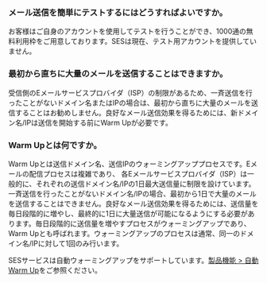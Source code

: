 [](id:que1) 
### メール送信を簡単にテストするにはどうすればよいですか。
お客様はご自身のアカウントを使用してテストを行うことができ、1000通の無料利用枠をご用意しております。SESは現在、テスト用アカウントを提供していません。

[](id:que5) 
### 最初から直ちに大量のメールを送信することはできますか。
受信側のEメールサービスプロバイダ（ISP）の制限があるため、一斉送信を行ったことがないドメイン名またはIPの場合は、最初から直ちに大量のメールを送信することはお勧めしません。良好なメール送信効果を得るためには、新ドメイン名/IPは送信を開始する前にWarm Upが必要です。

[](id:que6) 
### Warm Upとは何ですか。
Warm Upとは送信ドメイン名、送信IPのウォーミングアッププロセスです。Eメールの配信プロセスは複雑であり、 各Eメールサービスプロバイダ（ISP）は一般的に、それぞれの送信ドメイン名/IPの1日最大送信量に制限を設けています。一斉送信を行ったことがないドメイン名/IPの場合、最初から1日で大量のメールを送信することはできません。良好なメール送信効果を得るためには、送信量を毎日段階的に増やし、最終的に1日に大量送信が可能になるようにする必要があります。毎日段階的に送信量を増やすプロセスがウォーミングアップであり、Warm Upとも呼ばれます。ウォーミングアップのプロセスは通常、同一のドメイン名/IPに対して1回のみ行います。

SESサービスは自動ウォーミングアップをサポートしています。[製品機能 > 自動Warm Up](https://intl.cloud.tencent.com/document/product/1084/43285)をご参照ください。

